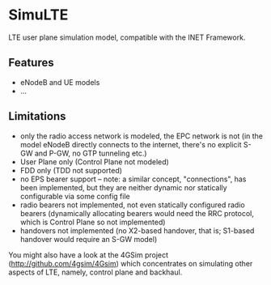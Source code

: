 SimuLTE
=======

LTE user plane simulation model, compatible with the INET Framework.

Features
--------

- eNodeB and UE models
- ...

Limitations
-----------

- only the radio access network is modeled, the EPC network is not 
  (in the model eNodeB directly connects to the internet, there's no 
  explicit S-GW and P-GW, no GTP tunneling etc.)
- User Plane only (Control Plane not modeled)
- FDD only (TDD not supported)
- no EPS bearer support – note: a similar concept, "connections", has 
  been implemented, but they are neither dynamic nor statically 
  configurable via some config file
- radio bearers not implemented, not even statically configured radio 
  bearers (dynamically allocating bearers would need the RRC protocol, 
  which is Control Plane so not implemented)
- handovers not implemented (no X2-based handover, that is; S1-based 
  handover would require an S-GW model)

You might also have a look at the 4GSim project (http://github.com/4gsim/4Gsim)
which concentrates on simulating other aspects of LTE, namely,
control plane and backhaul.
